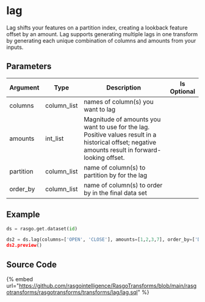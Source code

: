 

# lag

Lag shifts your features on a partition index, creating a lookback feature offset by an amount. Lag supports generating multiple lags in one transform by generating each unique combination of columns and amounts from your inputs.

## Parameters

| Argument  |    Type     |                                                                     Description                                                                     | Is Optional |
| --------- | ----------- | --------------------------------------------------------------------------------------------------------------------------------------------------- | ----------- |
| columns   | column_list | names of column(s) you want to lag                                                                                                                  |             |
| amounts   | int_list    | Magnitude of amounts you want to use for the lag. Positive values result in a historical offset; negative amounts result in forward-looking offset. |             |
| partition | column_list | name of column(s) to partition by for the lag                                                                                                       |             |
| order_by  | column_list | name of column(s) to order by in the final data set                                                                                                 |             |


## Example

```python
ds = rasgo.get.dataset(id)

ds2 = ds.lag(columns=['OPEN', 'CLOSE'], amounts=[1,2,3,7], order_by=['DATE, 'TICKER'], partition=['TICKER'])
ds2.preview()
```

## Source Code

{% embed url="https://github.com/rasgointelligence/RasgoTransforms/blob/main/rasgotransforms/rasgotransforms/transforms/lag/lag.sql" %}
